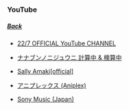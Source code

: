 ### YouTube
##### [Back](../../readme.md)

- [22/7 OFFICIAL YouTube CHANNEL](227OfficialYouTube/227OfficialYouTube.md)

- [ナナブンノニジュウニ 計算中 & 検算中](KeisanchuYT/KeisanchuYT.md)

- [Sally Amaki[official]](Sally%20Amaki[official]/Sally%20Amaki[official].html)

- [アニプレックス (Aniplex)](AniplexYT/AniplexYT.md)

- [Sony Music (Japan)](SonyMusicJP/SonyMusicJP.md)
